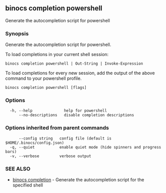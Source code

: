 ## binocs completion powershell

Generate the autocompletion script for powershell

### Synopsis

Generate the autocompletion script for powershell.

To load completions in your current shell session:

	binocs completion powershell | Out-String | Invoke-Expression

To load completions for every new session, add the output of the above command
to your powershell profile.


```
binocs completion powershell [flags]
```

### Options

```
  -h, --help              help for powershell
      --no-descriptions   disable completion descriptions
```

### Options inherited from parent commands

```
      --config string   config file (default is $HOME/.binocs/config.json)
  -q, --quiet           enable quiet mode (hide spinners and progress bars)
  -v, --verbose         verbose output
```

### SEE ALSO

* [binocs completion](binocs_completion.md)	 - Generate the autocompletion script for the specified shell

